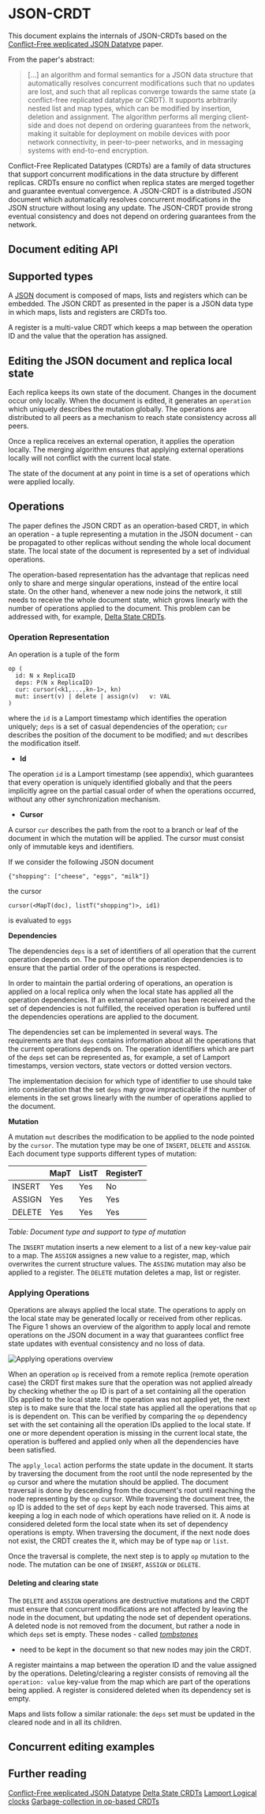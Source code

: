 # JSON-CRDT

This document explains the internals of JSON-CRDTs based on the 
[Conflict-Free weplicated JSON Datatype](https://arxiv.org/pdf/1608.03960.pdf) 
paper.

From the paper's abstract:

> [...] an algorithm and formal semantics for a JSON data structure that
> automatically resolves concurrent modifications such that no updates are lost,
> and such that all replicas converge towards the same state (a conflict-free
> replicated datatype or CRDT). It supports arbitrarily nested list and map
> types, which can be modified by insertion, deletion and assignment. The
> algorithm performs all merging client-side and does not depend on ordering
> guarantees from the network, making it suitable for deployment on mobile
> devices with poor network connectivity, in peer-to-peer networks, and in
> messaging systems with end-to-end encryption.

Conflict-Free Replicated Datatypes (CRDTs) are a family of data structures that 
support concurrent modifications in the data structure by different replicas.
CRDTs ensure no conflict when replica states are merged together and guarantee
eventual convergence. A JSON-CRDT is a distributed JSON document which 
automatically resolves concurrent modifications in the JSON structure without 
losing any update. The JSON-CRDT provide strong eventual consistency and does 
not depend on ordering guarantees from the network.

## Document editing API

## Supported types

A [JSON](http://json.org/) document is composed of maps, lists and registers 
which can be embedded. The JSON CRDT as presented in the paper is a JSON data
type in which maps, lists and registers are CRDTs too.

A register is a multi-value CRDT which keeps a map between the operation ID and
the value that the operation has assigned.

## Editing the JSON document and replica local state

Each replica keeps its own state of the document. Changes in the document 
occur only locally. When the document is edited, it generates an `operation` 
which uniquely describes the mutation globally. The operations are distributed 
to all peers as a mechanism to reach state consistency across all peers.

Once a replica receives an external operation, it applies the operation locally. 
The merging algorithm ensures that applying external operations locally will 
not conflict with the current local state.

The state of the document at any point in time is a set of operations which were
applied locally.

## Operations

The paper defines the JSON CRDT as an operation-based CRDT, in which an 
operation - a tuple representing a mutation in the JSON document - can be
propagated to other replicas without sending the whole local document state. The
local state of the document is represented by a set of individual operations.

The operation-based representation has the advantage that replicas need only to
share and merge singular operations, instead of the entire local state. On the 
other hand, whenever a new node joins the network, it still needs to receive the
whole document state, which grows linearly with the number of operations applied
to the document. This problem can be addressed with, for example,
[Delta State CRDTs](https://github.com/ipfs/research-CRDT/issues/31).

### Operation Representation

An operation is a tuple of the form

```
op (
  id: N x ReplicaID
  deps: P(N x ReplicaID)
  cur: cursor(<k1,...,kn-1>, kn)
  mut: insert(v) | delete | assign(v)   v: VAL
)
```

where the `id` is a Lamport timestamp which identifies the operation uniquely; 
`deps` is a set of casual dependencies of the operation; `cur` describes the 
position of the document to be modified; and `mut` describes the modification 
itself.

- **Id**

The operation `id` is a Lamport timestamp (see appendix), which guarantees that
every operation is uniquely identified globally and that the peers implicitly
agree on the partial casual order of when the operations occurred, without any 
other synchronization mechanism.

- **Cursor**

A cursor `cur` describes the path from the root to a branch or leaf of the 
document in which the mutation will be applied. The cursor must consist only of 
immutable keys and identifiers.

If we consider the following JSON document

```
{"shopping": ["cheese", "eggs", "milk"]}
```

the cursor

```
cursor(<MapT(doc), listT("shopping")>, id1)
```

is evaluated to `eggs`


**Dependencies**

The dependencies `deps` is a set of identifiers of all operation that the current
operation depends on. The purpose of the operation dependencies is to ensure 
that the partial order of the operations is respected. 

In order to maintain the partial ordering of operations, an operation is applied 
on a local replica only when the local state has applied all the 
operation dependencies. If an external operation has been received and the set 
of dependencies is not fulfilled, the received operation is buffered until the 
dependencies operations are applied to the document.

The dependencies set can be implemented in several ways. The requirements are 
that `deps` contains information about all the operations that the current 
operations depends on.
The operation identifiers which are part of the `deps` set can be represented
as, for example, a set of Lamport timestamps, version vectors, state vectors or 
dotted version vectors. 

The implementation decision for which type of identifier to use 
should take into consideration that the set `deps` may grow impracticable if
the number of elements in the set grows linearly with the number of
operations applied to the document.

**Mutation**

A mutation `mut` describes the modification to be applied to the node
pointed by the `cursor`. The mutation type may be one of `INSERT`, `DELETE`
and `ASSIGN`. Each document type supports different types of mutation:

|        | MapT | ListT | RegisterT |
|--------|------|-------|-----------|
| INSERT | Yes  | Yes   | No        |
| ASSIGN | Yes  | Yes   | Yes       |
| DELETE | Yes  | Yes   | Yes       |

*Table: Document type and support to type of mutation*

The `INSERT` mutation inserts a new element to a list of a new key-value pair to
a map. The `ASSIGN` assignes a new value to a register, map, which overwrites 
the current structure values. The `ASSING` mutation may also be applied to a
register. The `DELETE` mutation deletes a map, list or register.

### Applying Operations

Operations are always applied the local state. The operations to apply on the
local state may be generated locally or received from other replicas. The Figure
1 shows an overview of the algorithm to apply local and remote operations on the
JSON document in a way that guarantees conflict free state updates with eventual
consistency and no loss of data.

![Applying operations overview](applying-operations-overview.png?raw=true "Figure 1. Applying operations overview")

When an operation `op` is received from a remote replica (remote operation case) 
the CRDT first makes sure that the operation was not applied already by checking
whether the `op` ID is part of a set containing all the operation IDs
applied to the local state. If the operation was not applied yet, the next step
is to make sure that the local state has applied all the operations that `op` is
is dependent on. This can be verified by comparing the `op` dependency set with
the set containing all the operation IDs applied to the local state. If one or
more dependent operation is missing in the current local state, the operation is
buffered and applied only when all the dependencies have been satisfied.

The `apply_local` action performs the state update in the document. It starts
by traversing the document from the root until the node represented by the `op`
cursor and where the mutation should be applied. The document traversal is done by 
descending from the document's root until reaching the node representing by the
`op` cursor. While traversing the document tree, the `op` ID is added to the 
set of `deps` kept by each node traversed. This aims at keeping a log in
each node of which operations have relied on it. A node is considered 
deleted form the local state when its set of dependency operations is empty.
When traversing the document, if the next node does not exist, the CRDT creates
the it, which may be of type `map` or `list`.

Once the traversal is complete, the next step is to apply `op` mutation to the
node. The mutation can be one of `INSERT`, `ASSIGN` or `DELETE`.

#### Deleting and clearing state

The `DELETE` and `ASSIGN` operations are destructive mutations and the CRDT must
ensure that concurrent modifications are not affected by leaving the node in the
document, but updating the node set of dependent operations. A deleted node is
not removed from the document, but rather a node in which `deps` set is empty.
These nodes - called [*tombstones*](https://github.com/ipfs/research-CRDT/issues/30) 
- need to be kept in the document so that new nodes may join the CRDT.

A register maintains a map between the operation ID and the value assigned by
the operations. Deleting/clearing a register consists of removing all the
`operation: value` key-value from the map which are part of the operations being 
applied. A register is considered deleted when its dependency set is empty.

Maps and lists follow a similar rationale: the `deps` set must be updated in the
cleared node and in all its children.

## Concurrent editing examples

## Further reading
[Conflict-Free weplicated JSON Datatype](https://arxiv.org/pdf/1608.03960.pdf) 
[Delta State CRDTs](https://github.com/ipfs/research-CRDT/issues/31)
[Lamport Logical clocks](https://lamport.azurewebsites.net/pubs/time-clocks.pdf)
[Garbage-collection in op-based CRDTs](https://github.com/ipfs/research-CRDT/issues/30)

